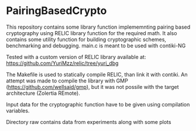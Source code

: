 # PairingBasedCrypto

This repository contains some library function implememnting pairing based cryptography using RELIC library function for the required math. 
It also contains some utility function for building cryptographic schemes, benchmarking and debugging.
main.c is meant to be used with contiki-NG 

Tested with a custom version of RELIC library available at: https://github.com/YuriMzz/relic/tree/yuri_dbg

The Makefile is used to statically compile RELIC, than link it with contiki. An attempt was made to compile the library with GMP (https://github.com/wellsaid/gmp), but it was not possile with the target architecture (Zolertia REmote).

Input data for the cryptographic function have to be given using compilation variables. 

Directory raw contains data from experiments along with some plots
